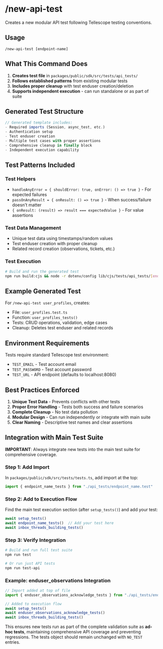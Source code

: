# /new-api-test

Creates a new modular API test following Tellescope testing conventions.

## Usage
`/new-api-test [endpoint-name]`

## What This Command Does

1. **Creates test file** in `packages/public/sdk/src/tests/api_tests/`
2. **Follows established patterns** from existing modular tests
3. **Includes proper cleanup** with test enduser creation/deletion
4. **Supports independent execution** - can run standalone or as part of suite

## Generated Test Structure

```typescript
// Generated template includes:
- Required imports (Session, async_test, etc.)
- Authentication setup
- Test enduser creation
- Multiple test cases with proper assertions
- Comprehensive cleanup in finally block
- Independent execution capability
```

## Test Patterns Included

### Test Helpers
- `handleAnyError = { shouldError: true, onError: () => true }` - For expected failures
- `passOnAnyResult = { onResult: () => true }` - When success/failure doesn't matter
- `{ onResult: (result) => result === expectedValue }` - For value assertions

### Test Data Management
- Unique test data using timestamps/random values
- Test enduser creation with proper cleanup
- Related record creation (observations, tickets, etc.)

### Test Execution
```bash
# Build and run the generated test
npm run build:cjs && node -r dotenv/config lib/cjs/tests/api_tests/[endpoint-name].test.js
```

## Example Generated Test

For `/new-api-test user_profiles`, creates:
- File: `user_profiles.test.ts`
- Function: `user_profiles_tests()`
- Tests: CRUD operations, validation, edge cases
- Cleanup: Deletes test enduser and related records

## Environment Requirements

Tests require standard Tellescope test environment:
- `TEST_EMAIL` - Test account email
- `TEST_PASSWORD` - Test account password
- `TEST_URL` - API endpoint (defaults to localhost:8080)

## Best Practices Enforced

1. **Unique Test Data** - Prevents conflicts with other tests
2. **Proper Error Handling** - Tests both success and failure scenarios
3. **Complete Cleanup** - No test data pollution
4. **Modular Design** - Can run independently or integrate with main suite
5. **Clear Naming** - Descriptive test names and clear assertions

## Integration with Main Test Suite

**IMPORTANT**: Always integrate new tests into the main test suite for comprehensive coverage.

### Step 1: Add Import
In `packages/public/sdk/src/tests/tests.ts`, add import at the top:
```typescript
import { endpoint_name_tests } from "./api_tests/endpoint_name.test"
```

### Step 2: Add to Execution Flow
Find the main test execution section (after `setup_tests()`) and add your test:
```typescript
await setup_tests()
await endpoint_name_tests()  // Add your test here
await inbox_threads_building_tests()
```

### Step 3: Verify Integration
```bash
# Build and run full test suite
npm run test

# Or run just API tests
npm run test-api
```

### Example: enduser_observations Integration
```typescript
// Import added at top of file
import { enduser_observations_acknowledge_tests } from "./api_tests/enduser_observations_acknowledge.test"

// Added to execution flow
await setup_tests()
await enduser_observations_acknowledge_tests()
await inbox_threads_building_tests()
```

This ensures new tests run as part of the complete validation suite as **ad-hoc tests**, maintaining comprehensive API coverage and preventing regressions. The tests object should remain unchanged with `NO_TEST` entries.